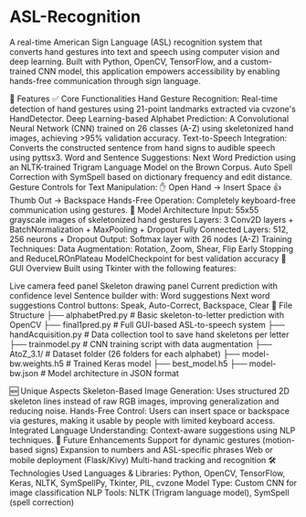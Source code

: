 # ASL-Recognition
A real-time American Sign Language (ASL) recognition system that converts hand gestures into text and speech using computer vision and deep learning. Built with Python, OpenCV, TensorFlow, and a custom-trained CNN model, this application empowers accessibility by enabling hands-free communication through sign language.

🚀 Features
✅ Core Functionalities
Hand Gesture Recognition: Real-time detection of hand gestures using 21-point landmarks extracted via cvzone's HandDetector.
Deep Learning-based Alphabet Prediction: A Convolutional Neural Network (CNN) trained on 26 classes (A-Z) using skeletonized hand images, achieving >95% validation accuracy.
Text-to-Speech Integration: Converts the constructed sentence from hand signs to audible speech using pyttsx3.
Word and Sentence Suggestions:
Next Word Prediction using an NLTK-trained Trigram Language Model on the Brown Corpus.
Auto Spell Correction with SymSpell based on dictionary frequency and edit distance.
Gesture Controls for Text Manipulation:
✋ Open Hand → Insert Space
👍 Thumb Out → Backspace
Hands-Free Operation: Completely keyboard-free communication using gestures.
🧠 Model Architecture
Input: 55x55 grayscale images of skeletonized hand gestures
Layers:
3 Conv2D layers + BatchNormalization + MaxPooling + Dropout
Fully Connected Layers: 512, 256 neurons + Dropout
Output: Softmax layer with 26 nodes (A-Z)
Training Techniques:
Data Augmentation: Rotation, Zoom, Shear, Flip
Early Stopping and ReduceLROnPlateau
ModelCheckpoint for best validation accuracy
📸 GUI Overview
Built using Tkinter with the following features:

Live camera feed panel
Skeleton drawing panel
Current prediction with confidence level
Sentence builder with:
Word suggestions
Next word suggestions
Control buttons: Speak, Auto-Correct, Backspace, Clear
📁 File Structure
├── alphabetPred.py # Basic skeleton-to-letter prediction with OpenCV ├── final1pred.py # Full GUI-based ASL-to-speech system ├── handAcquisition.py # Data collection tool to save hand skeletons per letter ├── trainmodel.py # CNN training script with data augmentation ├── AtoZ_3.1/ # Dataset folder (26 folders for each alphabet) ├── model-bw.weights.h5 # Trained Keras model ├── best_model.h5 ├── model-bw.json # Model architecture in JSON format

🆕 Unique Aspects
Skeleton-Based Image Generation: Uses structured 2D skeleton lines instead of raw RGB images, improving generalization and reducing noise.
Hands-Free Control: Users can insert space or backspace via gestures, making it usable by people with limited keyboard access.
Integrated Language Understanding: Context-aware suggestions using NLP techniques.
🧪 Future Enhancements
Support for dynamic gestures (motion-based signs)
Expansion to numbers and ASL-specific phrases
Web or mobile deployment (Flask/Kivy)
Multi-hand tracking and recognition
🛠 Technologies Used
Languages & Libraries: Python, OpenCV, TensorFlow, Keras, NLTK, SymSpellPy, Tkinter, PIL, cvzone
Model Type: Custom CNN for image classification
NLP Tools: NLTK (Trigram language model), SymSpell (spell correction)
